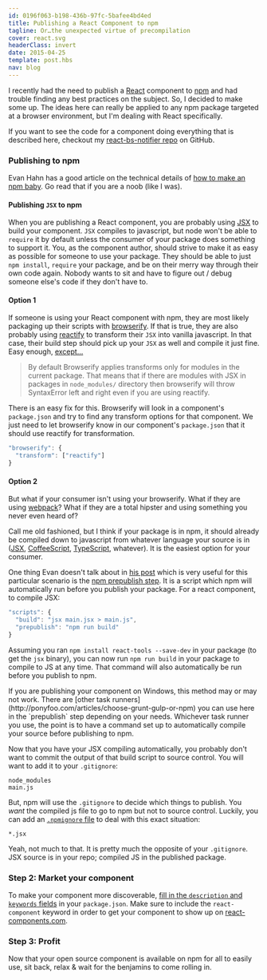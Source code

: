 ```yaml
---
id: 0196f063-b198-436b-97fc-5bafee4bd4ed
title: Publishing a React Component to npm
tagline: Or…the unexpected virtue of precompilation
cover: react.svg
headerClass: invert
date: 2015-04-25
template: post.hbs
nav: blog
---
```


I recently had the need to publish a [React](http://facebook.github.io/react/) component to [npm](https://www.npmjs.com/) and had trouble finding any best practices on the subject. So, I decided to make some up. The ideas here can really be applied to any npm package targeted at a browser environment, but I'm dealing with React specifically.

If you want to see the code for a component doing everything that is described here, checkout my [react-bs-notifier repo](https://github.com/chadly/react-bs-notifier) on GitHub.

### Publishing to npm

Evan Hahn has a good article on the technical details of [how to make an npm baby](http://evanhahn.com/make-an-npm-baby/). Go read that if you are a noob (like I was).

#### Publishing `JSX` to npm

When you are publishing a React component, you are probably using [JSX](https://facebook.github.io/react/docs/jsx-in-depth.html) to build your component. `JSX` compiles to javascript, but node won't be able to `require` it by default unless the consumer of your package does something to support it. You, as the component author, should strive to make it as easy as possible for someone to use your package. They should be able to just `npm install`, `require` your package, and be on their merry way through their own code again. Nobody wants to sit and have to figure out / debug someone else's code if they don't have to.

#### Option 1

If someone is using your React component with npm, they are most likely packaging up their scripts with [browserify](http://browserify.org/). If that is true, they are also probably using [reactify](https://github.com/andreypopp/reactify) to transform their `JSX` into vanilla javascript. In that case, their build step should pick up your `JSX` as well and compile it just fine. Easy enough, [except...](https://github.com/andreypopp/reactify#code-in-3rd-party-packages-isnt-being-transformed-by-reactify)

> By default Browserify applies transforms only for modules in the current package. That means that if there are modules with JSX in packages in `node_modules/` directory then browserify will throw SyntaxError left and right even if you are using reactify.

There is an easy fix for this. Browserify will look in a component's `package.json` and try to find any transform options for that component. We just need to let browserify know in our component's `package.json` that it should use reactify for transformation.

```js
"browserify": {
  "transform": ["reactify"]
}
```

#### Option 2

But what if your consumer isn't using your browserify. What if they are using [webpack](http://webpack.github.io/)? What if they are a total hipster and using something you never even heard of?

Call me old fashioned, but I think if your package is in npm, it should already be compiled down to javascript from whatever language your source is in ([JSX](https://facebook.github.io/react/docs/jsx-in-depth.html), [CoffeeScript](http://coffeescript.org/), [TypeScript](http://www.typescriptlang.org/), whatever). It is the easiest option for your consumer.

One thing Evan doesn't talk about in [his post](http://evanhahn.com/make-an-npm-baby/) which is very useful for this particular scenario is the [npm prepublish step](https://docs.npmjs.com/misc/scripts). It is a script which npm will automatically run before you publish your package. For a react component, to compile JSX:

```js
"scripts": {
  "build": "jsx main.jsx > main.js",
  "prepublish": "npm run build"
}
```

Assuming you ran `npm install react-tools --save-dev` in your package (to get the `jsx` binary), you can now run `npm run build` in your package to compile to JS at any time. That command will also automatically be run before you publish to npm.

<div class="alert alert-info">
	If you are publishing your component on Windows, this method may or may not work. There are [other task runners](http://ponyfoo.com/articles/choose-grunt-gulp-or-npm) you can use here in the `prepublish` step depending on your needs. Whichever task runner you use, the point is to have a command set up to automatically compile your source before publishing to npm.
</div>

Now that you have your JSX compiling automatically, you probably don't want to commit the output of that build script to source control. You will want to add it to your `.gitignore`:

```
node_modules
main.js
```

But, npm will use the `.gitignore` to decide which things to publish. You _want_ the compiled js file to go to npm but not to source control. Luckily, you can add an [`.npmignore` file](https://docs.npmjs.com/misc/developers#keeping-files-out-of-your-package) to deal with this exact situation:

```
*.jsx
```

Yeah, not much to that. It is pretty much the opposite of your `.gitignore`. JSX source is in your repo; compiled JS in the published package.

### Step 2: Market your component

To make your component more discoverable, [fill in the `description` and `keywords` fields](http://browsenpm.org/package.json) in your `package.json`. Make sure to include the `react-component` keyword in order to get your component to show up on [react-components.com](http://react-components.com/).

### Step 3: Profit

Now that your open source component is available on npm for all to easily use, sit back, relax & wait for the benjamins to come rolling in.
